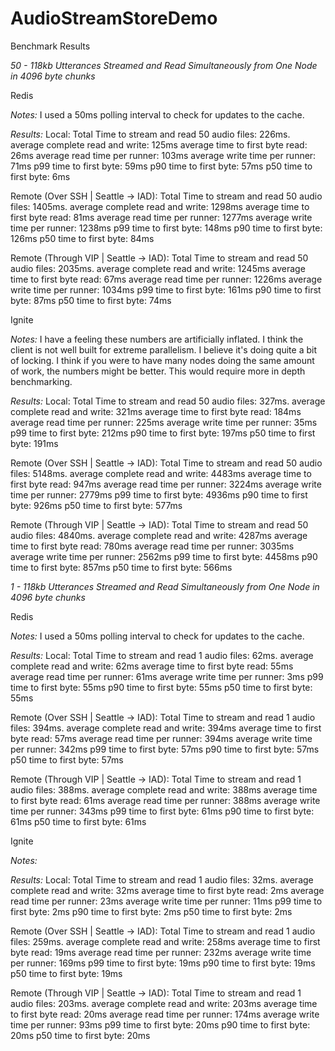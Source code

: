 # AudioStreamStoreDemo

Benchmark Results

*50 - 118kb Utterances Streamed and Read Simultaneously from One Node in 4096 byte chunks*

Redis

*Notes:*
I used a 50ms polling interval to check for updates to the cache.

*Results:*
Local:
Total Time to stream and read 50 audio files: 226ms.
average complete read and write: 125ms
average time to first byte read: 26ms
average read time per runner: 103ms
average write time per runner: 71ms
p99 time to first byte: 59ms
p90 time to first byte: 57ms
p50 time to first byte: 6ms

Remote (Over SSH | Seattle → IAD):
Total Time to stream and read 50 audio files: 1405ms.
average complete read and write: 1298ms
average time to first byte read: 81ms
average read time per runner: 1277ms
average write time per runner: 1238ms
p99 time to first byte: 148ms
p90 time to first byte: 126ms
p50 time to first byte: 84ms

Remote (Through VIP | Seattle → IAD):
Total Time to stream and read 50 audio files: 2035ms.
average complete read and write: 1245ms
average time to first byte read: 67ms
average read time per runner: 1226ms
average write time per runner: 1034ms
p99 time to first byte: 161ms
p90 time to first byte: 87ms
p50 time to first byte: 74ms


Ignite

*Notes:*
I have a feeling these numbers are artificially inflated.  I think the client is not well built for extreme parallelism.  I believe it's doing quite a bit of locking.  I think if you were to have many nodes doing the same amount of work, the numbers might be better.  This would require more in depth benchmarking.

*Results:*
Local:
Total Time to stream and read 50 audio files: 327ms.
average complete read and write: 321ms
average time to first byte read: 184ms
average read time per runner: 225ms
average write time per runner: 35ms
p99 time to first byte: 212ms
p90 time to first byte: 197ms
p50 time to first byte: 191ms

Remote (Over SSH | Seattle → IAD):
Total Time to stream and read 50 audio files: 5148ms.
average complete read and write: 4483ms
average time to first byte read: 947ms
average read time per runner: 3224ms
average write time per runner: 2779ms
p99 time to first byte: 4936ms
p90 time to first byte: 926ms
p50 time to first byte: 577ms

Remote (Through VIP | Seattle → IAD):
Total Time to stream and read 50 audio files: 4840ms.
average complete read and write: 4287ms
average time to first byte read: 780ms
average read time per runner: 3035ms
average write time per runner: 2562ms
p99 time to first byte: 4458ms
p90 time to first byte: 857ms
p50 time to first byte: 566ms


*1 - 118kb Utterances Streamed and Read Simultaneously from One Node in 4096 byte chunks*

Redis

*Notes:*
I used a 50ms polling interval to check for updates to the cache.

*Results:*
Local:
Total Time to stream and read 1 audio files: 62ms.
average complete read and write: 62ms
average time to first byte read: 55ms
average read time per runner: 61ms
average write time per runner: 3ms
p99 time to first byte: 55ms
p90 time to first byte: 55ms
p50 time to first byte: 55ms

Remote (Over SSH | Seattle → IAD):
Total Time to stream and read 1 audio files: 394ms.
average complete read and write: 394ms
average time to first byte read: 57ms
average read time per runner: 394ms
average write time per runner: 342ms
p99 time to first byte: 57ms
p90 time to first byte: 57ms
p50 time to first byte: 57ms

Remote (Through VIP | Seattle → IAD):
Total Time to stream and read 1 audio files: 388ms.
average complete read and write: 388ms
average time to first byte read: 61ms
average read time per runner: 388ms
average write time per runner: 343ms
p99 time to first byte: 61ms
p90 time to first byte: 61ms
p50 time to first byte: 61ms


Ignite

*Notes:*


*Results:*
Local:
Total Time to stream and read 1 audio files: 32ms.
average complete read and write: 32ms
average time to first byte read: 2ms
average read time per runner: 23ms
average write time per runner: 11ms
p99 time to first byte: 2ms
p90 time to first byte: 2ms
p50 time to first byte: 2ms

Remote (Over SSH | Seattle → IAD):
Total Time to stream and read 1 audio files: 259ms.
average complete read and write: 258ms
average time to first byte read: 19ms
average read time per runner: 232ms
average write time per runner: 169ms
p99 time to first byte: 19ms
p90 time to first byte: 19ms
p50 time to first byte: 19ms

Remote (Through VIP | Seattle → IAD):
Total Time to stream and read 1 audio files: 203ms.
average complete read and write: 203ms
average time to first byte read: 20ms
average read time per runner: 174ms
average write time per runner: 93ms
p99 time to first byte: 20ms
p90 time to first byte: 20ms
p50 time to first byte: 20ms
